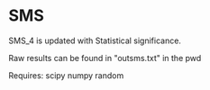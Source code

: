# SMS

SMS_4 is updated with Statistical significance.

Raw results can be found in "outsms.txt" in the pwd

Requires:
  scipy
  numpy
  random



